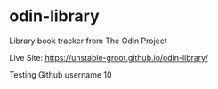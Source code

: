 # odin-library
Library book tracker from The Odin Project

Live Site: https://unstable-groot.github.io/odin-library/

Testing Github username 10


